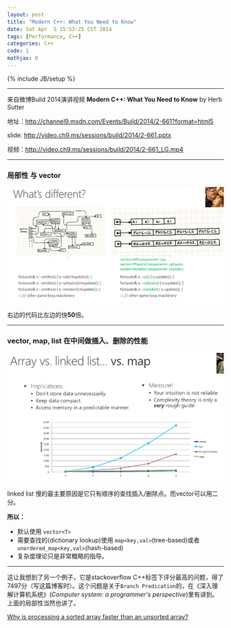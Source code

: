 ```yaml
---
layout: post
title: "Modern C++: What You Need to Know"
date: Sat Apr  5 15:53:25 CST 2014
tags: [Performance, C++]
categories: C++
code: 1
mathjax: 0
---
```

{% include JB/setup %}

---

来自微博Build 2014演讲视频 **Modern C++: What You Need to Know** by Herb Sutter

地址：<http://channel9.msdn.com/Events/Build/2014/2-661?format=html5>

slide: <http://video.ch9.ms/sessions/build/2014/2-661.pptx>

视频：<http://video.ch9.ms/sessions/build/2014/2-661_LG.mp4>

---

### 局部性 与 vector

![](/images/posts/locality_vector.png)

右边的代码比左边的快**50**倍。

---

### vector, map, list 在中间做插入、删除的性能

![](/images/posts/vector_list_mid_insert_delete.png)


linked list 慢的最主要原因是它只有顺序的查找插入/删除点。而vector可以用二分。

**所以：**

- 默认使用 `vector<T>`
- 需要查找的(dictionary lookup)使用 `map<key,val>`(tree-based)或者`unordered_map<key,val>`(hash-based)
- 复杂度理论只是非常概略的指导。

-------

这让我想到了另一个例子，它是stackoverflow C++标签下评分最高的问题，得了7497分（写这篇博客时）。这个问题是关于`Branch Predication`的，在《深入理解计算机系统》(*Computer system: a programmer's perspective*)里有讲到。上面的局部性当然也讲了。

[Why is processing a sorted array faster than an unsorted array?](http://stackoverflow.com/questions/11227809/why-is-processing-a-sorted-array-faster-than-an-unsorted-array)
